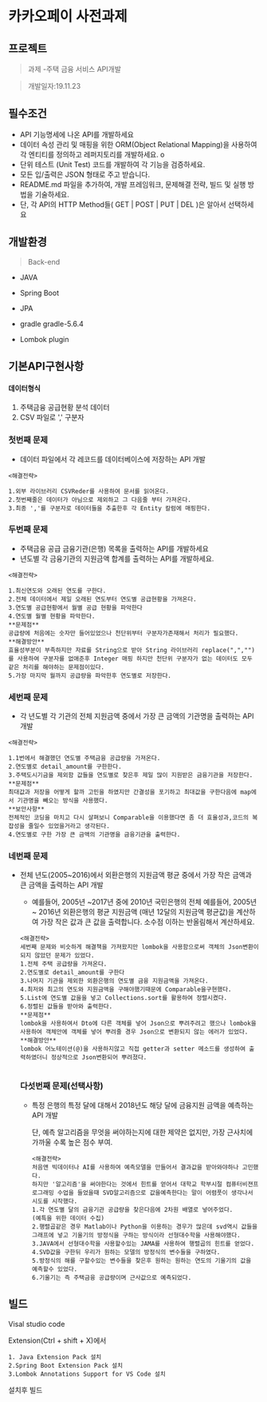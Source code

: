 # 카카오페이 사전과제

## 프로젝트

> 과제 -주택 금융 서비스 API개발 

> 개발일자:19.11.23



## 필수조건

- API 기능명세에 나온 API를 개발하세요
- 데이터 속성 관리 및 매핑을 위한 ORM(Object Relational Mapping)을 사용하여 각 엔티티를 정의하고 레퍼지토리를 개발하세요. o
- 단위 테스트 (Unit Test) 코드를 개발하여 각 기능을 검증하세요. 
- 모든 입/출력은 JSON 형태로 주고 받습니다. 
- README.md 파일을 추가하여, 개발 프레임워크, 문제해결 전략, 빌드 및 실행 방법을 기술하세요. 
- 단, 각 API의 HTTP Method들( GET | POST | PUT | DEL )은 알아서 선택하세요



##  개발환경

> Back-end  

- JAVA

- Spring Boot

- JPA

- gradle gradle-5.6.4

- Lombok plugin

  

   

## 기본API구현사항

#### 데이터형식

1. 주택금융 공급현황 분석 데이터
2. CSV 파일로 ',' 구분자



### 첫번째 문제

- 데이터 파일에서 각 레코드를 데이터베이스에 저장하는 API 개발

```
<해결전략>

1.외부 라이브러리 CSVReder를 사용하여 문서를 읽어온다.
2.첫번째줄은 데이터가 아님으로 제외하고 그 다음줄 부터 가져온다.
3.최종 ','를 구분자로 데이터들을 추출한후 각 Entity 칼럼에 매핑한다.
```

### 두번째 문제

- 주택금융 공급 금융기관(은행) 목록을 출력하는 API를 개발하세요
- 년도별 각 금융기관의 지원금액 합계를 출력하는 API를 개발하세요. 

```
<해결전략>

1.최신연도와 오래된 연도를 구한다.
2.전체 데이터에서 제일 오래된 연도부터 연도별 공급현황을 가져온다.
3.연도별 공급현황에서 월별 공급 현황을 파악한다
4.연도별 월별 현황을 파악한다.
**문제점**
공급량에 처음에는 숫자만 들어있었으나 천단위부터 구분자가존재해서 처리가 필요했다.
**해결방안**
효율성부분이 부족하지만 자료를 String으로 받아 String 라이브러리 replace(",","")를 사용하여 구분자를 없애준후 Integer 매핑 하지만 천단위 구분자가 없는 데이터도 모두 같은 처리를 해야하는 문제점이있다.
5.가장 마지막 월까지 공급량을 파악한후 연도별로 저장한다.
```

### 세번째 문제



- 각 년도별 각 기관의 전체 지원금액 중에서 가장 큰 금액의 기관명을 출력하는 API 개발 

```
<해결전략>

1.1번에서 해결했던 연도별 주택금융 공급량을 가져온다.
2.연도별로 detail_amount를 구한한다.
3.주택도시기금을 제외함 값들을 연도별로 찾은후 제일 많이 지원받은 금융기관을 저장한다.
**문제점**
최대값과 저장을 어떻게 할까 고민을 하였지만 간결성을 포기하고 최대값을 구한다음에 map에서 기관명을 빼오는 방식을 사용했다.
**보안사항**
전체적인 코딩을 마치고 다시 살펴보니 Comparable을 이용했다면 좀 더 효율성과,코드의 복잡성을 줄일수 있었을거라고 생각된다.
4.연도별로 구한 가장 큰 금액의 기관명을 금융기관을 출력한다.
```



### 네번째 문제

- 전체 년도(2005~2016)에서 외환은행의 지원금액 평균 중에서 가장 작은 금액과 큰 금액을 출력하는 API 개발 

  -  예를들어, 2005년 ~2017년 중에 2010년 국민은행의 전체 예를들어, 2005년 ~ 2016년 외환은행의 평균 지원금액 (매년 12달의 지원금액 평균값)을 계산하여 가장 작은 값과 큰 값을 출력합니다. 소수점 이하는 반올림해서 계산하세요. 

  

  ```
  <해결전략>
  세번째 문제와 비슷하게 해결책을 가져왔지만 lombok을 사용함으로써 객체의 Json변환이 되지 않았던 문제가 있었다.
  1.전체 주택 공급량을 가져온다.
  2.연도별로 detail_amount를 구한다
  3.나머지 기관을 제외한 외환은행의 연도별 금융 지원금액을 가져온다.
  4.최저와 최고의 연도와 지원금액을 구해야했기때문에 Comparable을구현했다.
  5.List에 연도별 값을을 넣고 Collections.sort를 활용하여 정렬시켰다.
  6.정렬된 값들을 받아와 출력한다.
  **문제점**
  lombok을 사용하여서 Dto에 다른 객체를 넣어 Json으로 뿌려주려고 했으나 lombok을 사용하여 객체안에 객체를 넣어 뿌려줄 경우 Json으로 변환되지 않는 에러가 있었다.
  **해결방안**
  lombok 어노테이션(@)을 사용하지않고 직접 getter과 setter 메소드를 생성하여 출력하였더니 정상적으로 Json변환되어 뿌려졌다.
  
  
  ```

  ### 다섯번째 문제(선택사항)

  - 특정 은행의 특정 달에 대해서 2018년도 해당 달에 금융지원 금액을 예측하는 API 개발 

    단, 예측 알고리즘을 무엇을 써야하는지에 대한 제약은 없지만, 가장 근사치에 가까울 수록 높은 점수 부여. 

    ```
    <해결전략>
    처음앤 빅데이터나 AI를 사용하여 예측모델을 만들어서 결과값을 받아와야하나 고민했다.
    하지만 '알고리즘'을 써야한다는 것에서 힌트를 얻어서 대학교 학부시절 컴퓨터비젼프로그래밍 수업을 들었을때 SVD알고리즘으로 값을예측한다는 말이 어렴풋이 생각나서 시도를 시작했다. 
    1.각 연도별 달의 금융기관 공급량을 찾은다음에 2차원 배열로 넣어주었다.
    (예특을 위한 데이터 수집)
    2.행렬곱같은 경우 Matlab이나 Python을 이용하는 경우가 많은데 svd역시 값들을 그래프에 넣고 기울기의 방정식을 구하는 방식이라 선형대수학을 사용해야했다.
    3.JAVA에서 선형대수학을 사용할수있는 JAMA를 사용하여 행렬곱의 힌트를 얻었다.
    4.SVD값을 구한뒤 우리가 원하는 모델의 방정식의 변수들을 구하였다.
    5.방정식의 해를 구할수있는 변수들을 찾은후 원하는 원하는 연도의 기울기의 값을 예측할수 있었다.
    6.기울기는 즉 주택금융 공급량이며 근사값으로 예측되었다.
    ```



## 빌드

Visal studio code

Extension(Ctrl + shift + X)에서

```
1. Java Extension Pack 설치
2.Spring Boot Extension Pack 설치
3.Lombok Annotations Support for VS Code 설치

```

설치후 빌드

